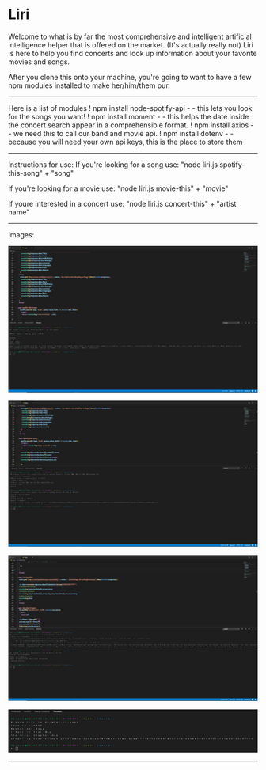 # Liri


Welcome to what is by far the most comprehensive and intelligent artificial intelligence helper that is offered on the market. (It's actually really not) 
Liri is here to help you find concerts and  look up information about your favorite movies and songs. 

After you clone this onto your machine, you're going to want to have a few npm modules installed to make her/him/them pur. 

-------------------------------------------------------------------------

Here is a list of modules 
 ! npm install node-spotify-api - - this lets you look for the songs you want!
 ! npm install moment - - this helps the date inside the concert search appear in a comprehensible format.
 ! npm install axios - - we need this to call our band and movie api. 
 ! npm install dotenv - - because you will need your own api keys, this is the place to store them

-------------------------------------------------------------------------
Instructions for use:
If you're looking for a song use:
"node liri.js spotify-this-song" + "song"

If you're looking for a movie use:
"node liri.js movie-this" + "movie"

If youre interested in a concert use:
"node liri.js concert-this" + "artist name"

-------------------------------------------------------------------------

Images:

![Movie Search](Images/movie-this.png)

![Spotify Song Search](Images/spotify-this-song.png)

![Concert Search](Images/concert-this.png)

![Do What It Says](Images/do-what-it-says.png)


-------------------------------------------------------------------------



